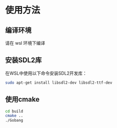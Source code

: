 # 使用方法

## 编译环境

请在 wsl 环境下编译

## 安装SDL2库

在WSL中使用以下命令安装SDL2开发库：

```bash
sudo apt-get install libsdl2-dev libsdl2-ttf-dev
```

## 使用cmake

```bash
cd build
cmake ..
./Gobang
